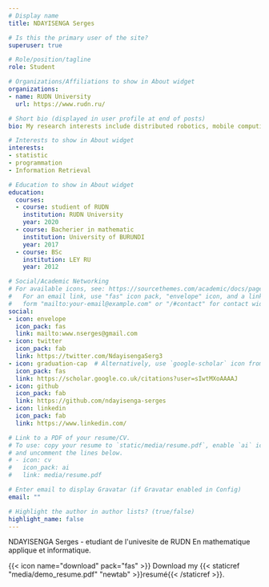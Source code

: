 ```yaml
---
# Display name
title: NDAYISENGA Serges

# Is this the primary user of the site?
superuser: true

# Role/position/tagline
role: Student 

# Organizations/Affiliations to show in About widget
organizations:
- name: RUDN University
  url: https://www.rudn.ru/

# Short bio (displayed in user profile at end of posts)
bio: My research interests include distributed robotics, mobile computing and programmable matter.

# Interests to show in About widget
interests:
- statistic
- programmation
- Information Retrieval

# Education to show in About widget
education:
  courses:
  - course: studient of RUDN
    institution: RUDN University
    year: 2020
  - course: Bacherier in mathematic
    institution: University of BURUNDI
    year: 2017
  - course: BSc
    institution: LEY RU 
    year: 2012

# Social/Academic Networking
# For available icons, see: https://sourcethemes.com/academic/docs/page-builder/#icons
#   For an email link, use "fas" icon pack, "envelope" icon, and a link in the
#   form "mailto:your-email@example.com" or "/#contact" for contact widget.
social:
- icon: envelope
  icon_pack: fas
  link: mailto:www.nserges@gmail.com
- icon: twitter
  icon_pack: fab
  link: https://twitter.com/NdayisengaSerg3
- icon: graduation-cap  # Alternatively, use `google-scholar` icon from `ai` icon pack
  icon_pack: fas
  link: https://scholar.google.co.uk/citations?user=sIwtMXoAAAAJ
- icon: github
  icon_pack: fab
  link: https://github.com/ndayisenga-serges
- icon: linkedin
  icon_pack: fab
  link: https://www.linkedin.com/

# Link to a PDF of your resume/CV.
# To use: copy your resume to `static/media/resume.pdf`, enable `ai` icons in `params.toml`, 
# and uncomment the lines below.
# - icon: cv
#   icon_pack: ai
#   link: media/resume.pdf

# Enter email to display Gravatar (if Gravatar enabled in Config)
email: ""

# Highlight the author in author lists? (true/false)
highlight_name: false
---
```


NDAYISENGA Serges - etudiant de l'univesite de RUDN En mathematique applique et informatique.

{{< icon name="download" pack="fas" >}} Download my {{< staticref "media/demo_resume.pdf" "newtab" >}}resumé{{< /staticref >}}.
